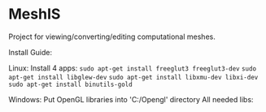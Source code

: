 # MeshIS
Project for viewing/converting/editing computational meshes.

Install Guide:

Linux:
Install 4 apps:
`sudo apt-get install freeglut3 freeglut3-dev`
`sudo apt-get install libglew-dev`
`sudo apt-get install libxmu-dev libxi-dev`
`sudo apt-get install binutils-gold`

Windows:
Put OpenGL libraries into 'C:/Opengl' directory
All needed libs: 